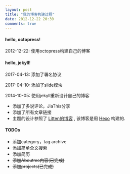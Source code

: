 ```yaml
---
layout: post
title: "我的博客构建过程"
date: 2012-12-22 20:30
comments: true
---
```


#### hello, octopress!
2012-12-22: 使用octopress构建自己的博客

#### hello, jekyll!

2017-04-13: 添加了署名协议

2017-04-10: 添加了slide模块

2014-10-05: 使用jekyll重新设计自己的博客

* 添加了多说评论，JiaThis分享
* 添加了所有文章链接
* 主题的设计参照了 [Litten的博客](http://litten.github.io/) , 该博客是用 [Hexo](http://hexo.io/) 构建的.

#### TODOs

* 添加category，tag archive
* 添加简单全文搜索
* 添加简历
* <del>添加Aboutme内容(已完成)</del>
* <del>添加projects(已完成)</del>

